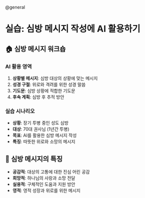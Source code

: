 @general

# 실습: 심방 메시지 작성에 AI 활용하기

## 🏠 심방 메시지 워크숍

### AI 활용 영역

1. **상황별 메시지**: 심방 대상의 상황에 맞는 메시지
2. **성경 구절**: 위로와 격려를 위한 성경 말씀
3. **기도문**: 심방 상황에 적합한 기도문
4. **후속 계획**: 심방 후 추적 방안

### 실습 시나리오

- **상황**: 장기 투병 중인 성도 심방
- **대상**: 70대 권사님 (1년간 투병)
- **목표**: AI를 활용한 심방 메시지 작성
- **특징**: 따뜻한 위로와 소망의 메시지

## 💝 심방 메시지의 특징

- **공감적**: 대상의 고통에 대한 진심 어린 공감
- **희망적**: 하나님의 사랑과 소망 전달
- **실용적**: 구체적인 도움과 지원 방안
- **영적**: 영적 성장과 위로를 위한 메시지
